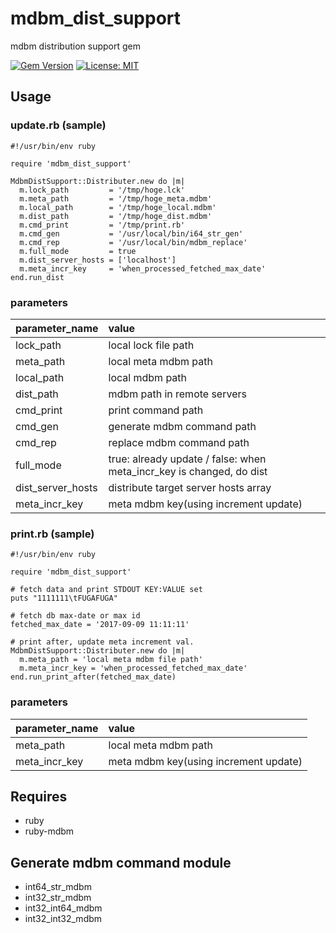 # mdbm_dist_support
mdbm distribution support gem

[![Gem Version](https://badge.fury.io/rb/mdbm_dist_support.svg)](https://badge.fury.io/rb/mdbm_dist_support)
[![License: MIT](https://img.shields.io/badge/License-MIT-yellow.svg)](https://opensource.org/licenses/MIT)

## Usage

### update.rb (sample)
```
#!/usr/bin/env ruby

require 'mdbm_dist_support'

MdbmDistSupport::Distributer.new do |m|
  m.lock_path         = '/tmp/hoge.lck'
  m.meta_path         = '/tmp/hoge_meta.mdbm'
  m.local_path        = '/tmp/hoge_local.mdbm'
  m.dist_path         = '/tmp/hoge_dist.mdbm'
  m.cmd_print         = '/tmp/print.rb'
  m.cmd_gen           = '/usr/local/bin/i64_str_gen'
  m.cmd_rep           = '/usr/local/bin/mdbm_replace'
  m.full_mode         = true
  m.dist_server_hosts = ['localhost']
  m.meta_incr_key     = 'when_processed_fetched_max_date'
end.run_dist
```
### parameters
|parameter_name|value|
|:-----------|:------------|
|lock_path|local lock file path|
|meta_path|local meta mdbm path|
|local_path|local mdbm path|
|dist_path|mdbm path in remote servers|
|cmd_print|print command path|
|cmd_gen|generate mdbm command path|
|cmd_rep|replace mdbm command path|
|full_mode|true: already update / false: when meta_incr_key is changed, do dist|
|dist_server_hosts|distribute target server hosts array|
|meta_incr_key|meta mdbm key(using increment update)|

### print.rb (sample)
```
#!/usr/bin/env ruby

require 'mdbm_dist_support'

# fetch data and print STDOUT KEY:VALUE set
puts "1111111\tFUGAFUGA"

# fetch db max-date or max id
fetched_max_date = '2017-09-09 11:11:11'

# print after, update meta increment val.
MdbmDistSupport::Distributer.new do |m|
  m.meta_path = 'local meta mdbm file path'
  m.meta_incr_key = 'when_processed_fetched_max_date'
end.run_print_after(fetched_max_date)
```
### parameters
|parameter_name|value|
|:-----------|:------------|
|meta_path|local meta mdbm path|
|meta_incr_key|meta mdbm key(using increment update)|

## Requires
* ruby
* ruby-mdbm

## Generate mdbm command module
* int64_str_mdbm
* int32_str_mdbm
* int32_int64_mdbm
* int32_int32_mdbm
